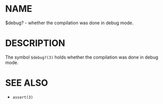 # NAME
$debug? - whether the compilation was done in debug mode.

# DESCRIPTION
The symbol `$debug?(3)` holds whether the compilation was done in debug mode.

# SEE ALSO
- `assert(3)`
